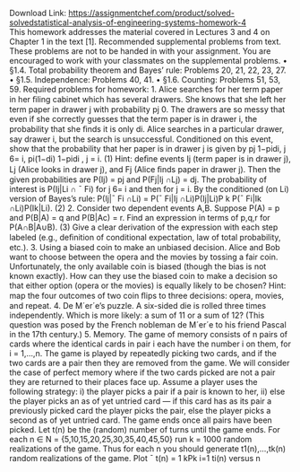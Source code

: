 Download Link: https://assignmentchef.com/product/solved-solvedstatistical-analysis-of-engineering-systems-homework-4
<br>
This homework addresses the material covered in Lectures 3 and 4 on Chapter 1 in the text [1]. Recommended supplemental problems from text. These problems are not to be handed in with your assignment. You are encouraged to work with your classmates on the supplemental problems. • §1.4. Total probability theorem and Bayes’ rule: Problems 20, 21, 22, 23, 27. • §1.5. Independence: Problems 40, 41. • §1.6. Counting: Problems 51, 53, 59. Required problems for homework: 1. Alice searches for her term paper in her ﬁling cabinet which has several drawers. She knows that she left her term paper in drawer j with probability pj 0. The drawers are so messy that even if she correctly guesses that the term paper is in drawer i, the probability that she ﬁnds it is only di. Alice searches in a particular drawer, say drawer i, but the search is unsuccessful. Conditioned on this event, show that the probability that her paper is in drawer j is given by pj 1−pidi, j 6= i, pi(1−di) 1−pidi , j = i. (1) Hint: deﬁne events Ij (term paper is in drawer j), Lj (Alice looks in drawer j), and Fj (Alice ﬁnds paper in drawer j). Then the given probabilities are P(Ij) = pj and P(Fj|Ij ∩Lj) = dj. The probability of interest is P(Ij|Li ∩ ¯ Fi) for j 6= i and then for j = i. By the conditioned (on Li) version of Bayes’s rule: P(Ij|¯ Fi ∩Li) = P(¯ Fi|Ij ∩Li)P(Ij|Li)P k P(¯ Fi|Ik ∩Li)P(Ik|Li). (2) 2. Consider two dependent events A,B. Suppose P(A) = p and P(B|A) = q and P(B|Ac) = r. Find an expression in terms of p,q,r for P(A∩B|A∪B). (3) Give a clear derivation of the expression with each step labeled (e.g., deﬁnition of conditional expectation, law of total probability, etc.). 3. Using a biased coin to make an unbiased decision. Alice and Bob want to choose between the opera and the movies by tossing a fair coin. Unfortunately, the only available coin is biased (though the bias is not known exactly). How can they use the biased coin to make a decision so that either option (opera or the movies) is equally likely to be chosen? Hint: map the four outcomes of two coin ﬂips to three decisions: opera, movies, and repeat. 4. De M´er´e’s puzzle. A six-sided die is rolled three times independently. Which is more likely: a sum of 11 or a sum of 12? (This question was posed by the French nobleman de M´er´e to his friend Pascal in the 17th century.) 5. Memory. The game of memory consists of n pairs of cards where the identical cards in pair i each have the number i on them, for i = 1,…,n. The game is played by repeatedly picking two cards, and if the two cards are a pair then they are removed from the game. We will consider the case of perfect memory where if the two cards picked are not a pair they are returned to their places face up. Assume a player uses the following strategy: i) the player picks a pair if a pair is known to her, ii) else the player picks an as of yet untried card — if this card has as its pair a previously picked card the player picks the pair, else the player picks a second as of yet untried card. The game ends once all pairs have been picked. Let t(n) be the (random) number of turns until the game ends. For each n ∈ N = {5,10,15,20,25,30,35,40,45,50} run k = 1000 random realizations of the game. Thus for each n you should generate t1(n),…,tk(n) random realizations of the game. Plot ¯ t(n) = 1 kPk i=1 ti(n) versus n